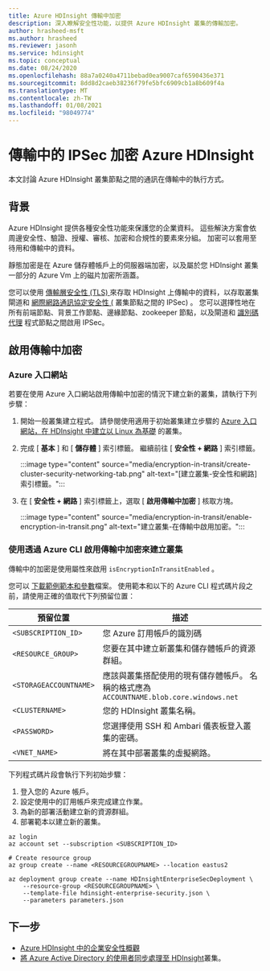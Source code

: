 ```yaml
---
title: Azure HDInsight 傳輸中加密
description: 深入瞭解安全性功能，以提供 Azure HDInsight 叢集的傳輸加密。
author: hrasheed-msft
ms.author: hrasheed
ms.reviewer: jasonh
ms.service: hdinsight
ms.topic: conceptual
ms.date: 08/24/2020
ms.openlocfilehash: 88a7a0240a4711bebad0ea9007caf6590436e371
ms.sourcegitcommit: 8dd8d2caeb38236f79fe5bfc6909cb1a8b609f4a
ms.translationtype: MT
ms.contentlocale: zh-TW
ms.lasthandoff: 01/08/2021
ms.locfileid: "98049774"
---
```

# <a name="ipsec-encryption-in-transit-for-azure-hdinsight"></a>傳輸中的 IPSec 加密 Azure HDInsight

本文討論 Azure HDInsight 叢集節點之間的通訊在傳輸中的執行方式。

## <a name="background"></a>背景

Azure HDInsight 提供各種安全性功能來保護您的企業資料。 這些解決方案會依周邊安全性、驗證、授權、審核、加密和合規性的要素來分組。 加密可以套用至待用和傳輸中的資料。

靜態加密是在 Azure 儲存體帳戶上的伺服器端加密，以及屬於您 HDInsight 叢集一部分的 Azure Vm 上的磁片加密所涵蓋。

您可以使用 [傳輸層安全性 (TLS) ](../transport-layer-security.md) 來存取 HDInsight 上傳輸中的資料，以存取叢集閘道和 [網際網路通訊協定安全性 (](https://wikipedia.org/wiki/IPsec) 叢集節點之間的 IPSec) 。 您可以選擇性地在所有前端節點、背景工作節點、邊緣節點、zookeeper 節點，以及閘道和 [識別碼代理](./identity-broker.md) 程式節點之間啟用 IPSec。

## <a name="enable-encryption-in-transit"></a>啟用傳輸中加密

### <a name="azure-portal"></a>Azure 入口網站

若要在使用 Azure 入口網站啟用傳輸中加密的情況下建立新的叢集，請執行下列步驟：

1. 開始一般叢集建立程式。 請參閱使用適用于初始叢集建立步驟的 [Azure 入口網站，在 HDInsight 中建立以 Linux 為基礎](../hdinsight-hadoop-create-linux-clusters-portal.md) 的叢集。
1. 完成 [ **基本** ] 和 [ **儲存體** ] 索引標籤。 繼續前往 [ **安全性 + 網路** ] 索引標籤。

    :::image type="content" source="media/encryption-in-transit/create-cluster-security-networking-tab.png" alt-text="[建立叢集-安全性和網路] 索引標籤。":::

1. 在 [ **安全性 + 網路** ] 索引標籤上，選取 [ **啟用傳輸中加密** ] 核取方塊。

    :::image type="content" source="media/encryption-in-transit/enable-encryption-in-transit.png" alt-text="建立叢集-在傳輸中啟用加密。":::

### <a name="create-a-cluster-with-encryption-in-transit-enabled-through-the-azure-cli"></a>使用透過 Azure CLI 啟用傳輸中加密來建立叢集

傳輸中的加密是使用屬性來啟用 `isEncryptionInTransitEnabled` 。

您可以 [下載範例範本和參數](https://github.com/Azure-Samples/hdinsight-enterprise-security)檔案。 使用範本和以下的 Azure CLI 程式碼片段之前，請使用正確的值取代下列預留位置：

| 預留位置 | 描述 |
|---|---|
| `<SUBSCRIPTION_ID>` | 您 Azure 訂用帳戶的識別碼 |
| `<RESOURCE_GROUP>` | 您要在其中建立新叢集和儲存體帳戶的資源群組。 |
| `<STORAGEACCOUNTNAME>` | 應該與叢集搭配使用的現有儲存體帳戶。 名稱的格式應為 `ACCOUNTNAME.blob.core.windows.net` |
| `<CLUSTERNAME>` | 您的 HDInsight 叢集名稱。 |
| `<PASSWORD>` | 您選擇使用 SSH 和 Ambari 儀表板登入叢集的密碼。 |
| `<VNET_NAME>` | 將在其中部署叢集的虛擬網路。 |

下列程式碼片段會執行下列初始步驟：

1. 登入您的 Azure 帳戶。
1. 設定使用中的訂用帳戶來完成建立作業。
1. 為新的部署活動建立新的資源群組。
1. 部署範本以建立新的叢集。

```azurecli
az login
az account set --subscription <SUBSCRIPTION_ID>

# Create resource group
az group create --name <RESOURCEGROUPNAME> --location eastus2

az deployment group create --name HDInsightEnterpriseSecDeployment \
    --resource-group <RESOURCEGROUPNAME> \
    --template-file hdinsight-enterprise-security.json \
    --parameters parameters.json
```

## <a name="next-steps"></a>下一步

* [Azure HDInsight 中的企業安全性概觀](hdinsight-security-overview.md)
* [將 Azure Active Directory 的使用者同步處理至 HDInsight](../disk-encryption.md)叢集。
